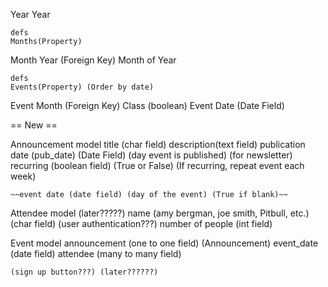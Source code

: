Year
    Year

    defs
    Months(Property)

Month
    Year (Foreign Key)
    Month of Year

    defs
    Events(Property) (Order by date)


Event
    Month (Foreign Key)
    Class (boolean)
    Event Date (Date Field)


== New ==


Announcement model
    title (char field)
    description(text field)
    publication  date (pub_date) (Date Field) (day event is published) (for newsletter)
    recurring (boolean field) (True or False) (If recurring, repeat event each week)

    ~~event date (date field) (day of the event) (True if blank)~~

Attendee model (later?????)
    name (amy bergman, joe smith, Pitbull, etc.) (char field) (user authentication???)
    number of people (int field)

Event model
    announcement (one to one field) (Announcement)
    event_date (date field)
    attendee (many to many field)

    (sign up button???) (later??????)







<!-- 2020    2021
Jan     Jan
Feb     Feb
Mar     Mar
etc     etc


ArchiveIndexView
March 13, 2021 - Tournament
March 20, 2021 - Youth Class
March 22, 2021 - Breaking Presentation

February 12, 2021 - Tournament


ArchiveYearView



Home Page
=================

March:
Tournament
Youth Class
Breaking Presentation -->